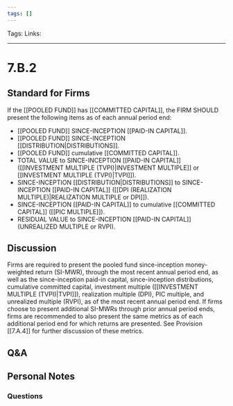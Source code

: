 ```yaml
---
tags: []
---
```

Tags:
Links: 
___
# 7.B.2
## Standard for Firms
If the [[POOLED FUND]] has [[COMMITTED CAPITAL]], the FIRM SHOULD present the following items as of each annual period end:
- [[POOLED FUND]] SINCE-INCEPTION [[PAID-IN CAPITAL]].
- [[POOLED FUND]] SINCE-INCEPTION [[DISTRIBUTION|DISTRIBUTIONS]].
- [[POOLED FUND]] cumulative [[COMMITTED CAPITAL]].
- TOTAL VALUE to SINCE-INCEPTION [[PAID-IN CAPITAL]] ([[INVESTMENT MULTIPLE (TVPI)|INVESTMENT MULTIPLE]] or [[INVESTMENT MULTIPLE (TVPI)|TVPI]]).
- SINCE-INCEPTION [[DISTRIBUTION|DISTRIBUTIONS]] to SINCE-INCEPTION [[PAID-IN CAPITAL]] ([[DPI (REALIZATION MULTIPLE)|REALIZATION MULTIPLE or DPI]]).
- SINCE-INCEPTION [[PAID-IN CAPITAL]] to cumulative [[COMMITTED CAPITAL]] ([[PIC MULTIPLE]]).
- RESIDUAL VALUE to SINCE-INCEPTION [[PAID-IN CAPITAL]] (UNREALIZED MULTIPLE or RVPI).
## Discussion
Firms are required to present the pooled fund since-inception money-weighted return (SI-MWR), through the most recent annual period end, as well as the since-inception paid-in capital, since-inception distributions, cumulative committed capital, investment multiple ([[INVESTMENT MULTIPLE (TVPI)|TVPI]]), realization multiple (DPI), PIC multiple, and unrealized multiple (RVPI), as of the most recent annual period end. If firms choose to present additional SI-MWRs through prior annual period ends, firms are recommended to also present the same metrics as of each additional period end for which returns are presented. See Provision [[7.A.4]] for further discussion of these metrics.
## Q&A

## Personal Notes

### Questions